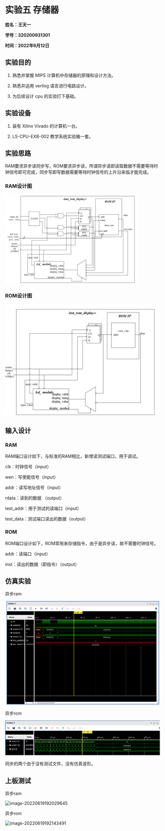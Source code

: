 # 实验五 存储器

**姓名：王天一**

**学号：320200931301**

**时间：2022年6月12日**

## 实验目的

1. 熟悉并掌握 MIPS 计算机中存储器的原理和设计方法。

2. 熟悉并运用 verilog 语言进行电路设计。

3. 为后续设计 cpu 的实验打下基础。

## 实验设备

1. 装有 Xilinx Vivado 的计算机一台。 

2. LS-CPU-EXB-002 教学系统实验箱一套。

## 实验思路

RAM要求异步读同步写，ROM要求异步读，所谓异步读即读取数据不需要等待时钟信号即可完成，同步写即写数据需要等待时钟信号的上升沿来临才能完成。

### RAM设计图

![img](lab5.assets/clip_image002.jpg)

### ROM设计图

![img](lab5.assets/clip_image002-16550331698282.jpg)

## 输入设计

### RAM

RAM端口设计如下，与标准的RAM相比，新增读测试端口，用于调试。

clk：时钟信号（input）

wen：写使能信号（input）

addr：读写地址信号（input）

rdata：读到的数据 （output）

test_addr：用于测试的读端口（input）

test_data：测试端口读出的数据（output）

### ROM

ROM端口设计如下，ROM常用来存储指令，由于是异步读，故不需要时钟信号。

addr：读端口（input）

inst：读出的数据（即指令）（output）

## 仿真实验

异步ram

![image-20220612193334760](lab5.assets/image-20220612193334760.png)

异步rom

![image-20220619184621411](lab5.assets/image-20220619184621411.png)

同步的两个由于没有测试文件，没有仿真波形。

## 上板测试

异步ram

![image-20220619192029645](lab5.assets/image-20220619192029645.png)

异步rom

![image-20220619192143491](lab5.assets/image-20220619192143491.png)

